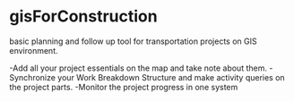 # gisForConstruction

basic planning and follow up tool for transportation projects on GIS environment. 

-Add all your project essentials on the map and take note about them. 
-Synchronize your Work Breakdown Structure and make activity queries on the project parts.
-Monitor the project progress in one system
